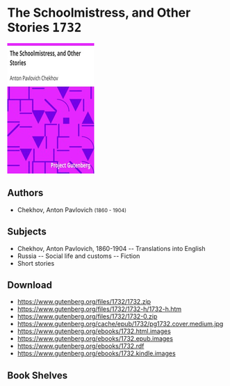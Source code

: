 # The Schoolmistress, and Other Stories <kbd>1732</kbd>

![](./cover.medium.jpg "")

## Authors


 - Chekhov, Anton Pavlovich <small>(1860 - 1904)</small>

## Subjects


 - Chekhov, Anton Pavlovich, 1860-1904 -- Translations into English
 - Russia -- Social life and customs -- Fiction
 - Short stories

## Download


 - https://www.gutenberg.org/files/1732/1732.zip
 - https://www.gutenberg.org/files/1732/1732-h/1732-h.htm
 - https://www.gutenberg.org/files/1732/1732-0.zip
 - https://www.gutenberg.org/cache/epub/1732/pg1732.cover.medium.jpg
 - https://www.gutenberg.org/ebooks/1732.html.images
 - https://www.gutenberg.org/ebooks/1732.epub.images
 - https://www.gutenberg.org/ebooks/1732.rdf
 - https://www.gutenberg.org/ebooks/1732.kindle.images

## Book Shelves


